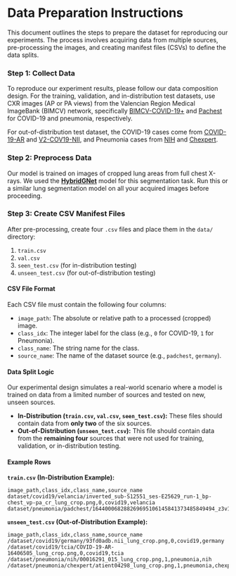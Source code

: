 # Data Preparation Instructions

This document outlines the steps to prepare the dataset for reproducing our experiments. The process involves acquiring data from multiple sources, pre-processing the images, and creating manifest files (CSVs) to define the data splits.

### Step 1: Collect Data
To reproduce our experiment results, please follow our data composition design. For the training, validation, and in-distribution test datasets, use CXR images (AP or PA views) from the Valencian Region Medical ImageBank (BIMCV) network, specifically [BIMCV-COVID-19+](https://bimcv.cipf.es/bimcv-projects/bimcv-covid19/) and [Pachest](https://bimcv.cipf.es/bimcv-projects/bimcv-covid19/#1590857662078-c30d2790-05dc) for COVID-19 and pneumonia, respectively. 

For out-of-distribution test dataset, the COVID-19 cases come from [COVID-19-AR](https://www.doi.org/10.7937/tcia.2020.py71-5978) and [V2-COV19-NII](https://doi.org/10.6084/m9.figshare.12275009), and Pneumonia cases from [NIH](https://nihcc.app.box.com/v/ChestXray-NIHCC) and [Chexpert](https://doi.org/10.71718/y7pj-4v93).

### Step 2: Preprocess Data

Our model is trained on images of cropped lung areas from full chest X-rays. We used the **[HybridGNet](https://github.com/ngaggion/HybridGNet)** model for this segmentation task. Run this or a similar lung segmentation model on all your acquired images before proceeding.

### Step 3: Create CSV Manifest Files

After pre-processing, create four `.csv` files and place them in the `data/` directory:

1.  `train.csv`
2.  `val.csv`
3.  `seen_test.csv` (for in-distribution testing)
4.  `unseen_test.csv` (for out-of-distribution testing)

#### CSV File Format

Each CSV file must contain the following four columns:
* `image_path`: The absolute or relative path to a processed (cropped) image.
* `class_idx`: The integer label for the class (e.g., `0` for COVID-19, `1` for Pneumonia).
* `class_name`: The string name for the class.
* `source_name`: The name of the dataset source (e.g., `padchest`, `germany`).

#### Data Split Logic

Our experimental design simulates a real-world scenario where a model is trained on data from a limited number of sources and tested on new, unseen sources.

* **In-Distribution (`train.csv`, `val.csv`, `seen_test.csv`):** These files should contain data from **only two** of the six sources.
* **Out-of-Distribution (`unseen_test.csv`):** This file should contain data from the **remaining four** sources that were not used for training, validation, or in-distribution testing.

#### Example Rows

**`train.csv` (In-Distribution Example):**
```csv
image_path,class_idx,class_name,source_name
dataset/covid19/velancia/inverted_sub-S12551_ses-E25629_run-1_bp-chest_vp-pa_cr_lung_crop.png,0,covid19,velancia
dataset/pneumonia/padchest/164400068288269695106145841373485849494_z3v12l_lung_crop.png,1,pneumonia,padchest
```

**`unseen_test.csv` (Out-of-Distribution Example):**
```csv
image_path,class_idx,class_name,source_name
/dataset/covid19/germany/93fd0adb.nii_lung_crop.png,0,covid19,germany
/dataset/covid19/tcia/COVID-19-AR-16406505_lung_crop.png,0,covid19,tcia
/dataset/pneumonia/nih/00016291_015_lung_crop.png,1,pneumonia,nih
/dataset/pneumonia/chexpert/atient04298_lung_crop.png,1,pneumonia,chexpert
```